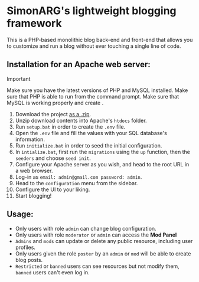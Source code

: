 # SimonARG's lightweight blogging framework
This is a PHP-based monolithic blog back-end and front-end that allows you to customize and run a blog without ever touching a single line of code.

## Installation for an Apache web server:

> [!IMPORTANT]
> Make sure you have the latest versions of PHP and MySQL installed.
> Make sure that PHP is able to run from the command prompt.
> Make sure that MySQL is working properly and create .

1. Download the project [as a .zip](https://github.com/SimonARG/php-blog/archive/refs/heads/main.zip).
2. Unzip download contents into Apache's `htdocs` folder.
3. Run `setup.bat` in order to create the `.env` file.
4. Open the `.env` file and fill the values with your SQL database's information.
5. Run `initialize.bat` in order to seed the initial configuration.
6. In `intialize.bat`, first run the `migrations` using the `up` function, then the `seeders` and choose `seed init`.
7. Configure your Apache server as you wish, and head to the root URL in a web browser.
8. Log-in as `email: admin@gmail.com password: admin`.
9. Head to the `configuration` menu from the sidebar.
10. Configure the UI to your liking.
11. Start blogging!

## Usage:

- Only users with role `admin` can change blog configuration.
- Only users with role `moderator` or `admin` can access the **Mod Panel**
- `Admins` and `mods` can update or delete any public resource, including user profiles.
- Only users given the role `poster` by an `admin` or `mod` will be able to create blog posts.
- `Restricted` or `banned` users can see resources but not modify them, `banned` users can't even log in.